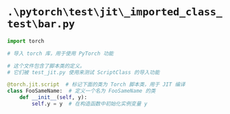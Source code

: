 # `.\pytorch\test\jit\_imported_class_test\bar.py`

```py
import torch

# 导入 torch 库，用于使用 PyTorch 功能

# 这个文件包含了脚本类的定义。
# 它们被 test_jit.py 使用来测试 ScriptClass 的导入功能

@torch.jit.script  # 标记下面的类为 Torch 脚本类，用于 JIT 编译
class FooSameName:  # 定义一个名为 FooSameName 的类
    def __init__(self, y):
        self.y = y  # 在构造函数中初始化实例变量 y
```